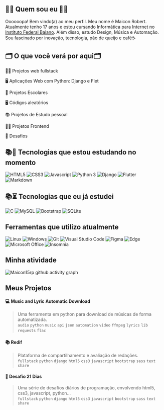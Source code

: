## 👩‍💻 Quem sou eu 👩‍💻
Oooooopa! Bem vindo(a) ao meu perfil. Meu nome é Maicon Robert. Atualmente tenho 17 anos e estou cursando Informática para Internet no [Instituto Federal Baiano](). Além disso, estudo Design, Música e Automação. Sou fascinado por inovação, tecnologia, pão de queijo e café☕

## 🗂️ O que você verá por aqui🗂️

👩‍💻 Projetos web fullstack

🖥️ Aplicações Web com Python: Django e Flet

📑️ Projetos Escolares

🖥️ Códigos aleatórios

📚 Projetos de Estudo pessoal

👩‍💻 Projetos Frontend

🦾 Desafios

## 📚🦾 Tecnologias que estou estudando no momento 
![HTML5](https://img.shields.io/badge/HTML5-E34F26?style=for-the-badge&logo=html5&logoColor=white)
![CSS3](https://img.shields.io/badge/CSS3-1572B6?style=for-the-badge&logo=css3&logoColor=white)
![Javascript](https://img.shields.io/badge/JavaScript-323330?style=for-the-badge&logo=javascript&logoColor=F7DF1E)
![Python 3](https://img.shields.io/badge/python-3670A0?style=for-the-badge&logo=python&logoColor=ffdd54)
![Django](https://img.shields.io/badge/django-%23092E20.svg?style=for-the-badge&logo=django&logoColor=white)
![Flutter](https://img.shields.io/badge/Flutter-%2302569B.svg?style=for-the-badge&logo=Flutter&logoColor=white)
![Markdown](https://img.shields.io/badge/Markdown-000000?style=for-the-badge&logo=markdown&logoColor=black&labelColor=white&color=white)

## 📚⏳ Tecnologias que eu já estudei 
![C](https://img.shields.io/badge/C-00599C?style=for-the-badge&logo=c&logoColor=white)
![MySQL](https://img.shields.io/badge/MySQL-FFC500?style=for-the-badge&logo=mysql&logoColor=black&labelColor=white)
![Bootstrap](https://img.shields.io/badge/Bootstrap-563D7C?style=for-the-badge&logo=bootstrap&logoColor=white)
![SQLite](https://img.shields.io/badge/sqlite-%2307405e.svg?style=for-the-badge&logo=sqlite&logoColor=white)

## Ferramentas que utilizo atualmente
![Linux](https://img.shields.io/badge/Linux-FCC644?style=for-the-badge&logo=linux&logoColor=black)
![Windows](https://img.shields.io/badge/Windows-0078D6?style=for-the-badge&logo=windows&logoColor=white)
![Git](https://img.shields.io/badge/GIT-E44C30?style=for-the-badge&logo=git&logoColor=white)
![Visual Studio Code](https://img.shields.io/badge/Visual%20Studio%20Code-0078d7.svg?style=for-the-badge&logo=visual-studio-code&logoColor=white)
![Figma](https://img.shields.io/badge/figma-%23F24E1E.svg?style=for-the-badge&logo=figma&logoColor=white&labelColor=red&color=red)
![Edge](https://img.shields.io/badge/Edge-0078D7?style=for-the-badge&logo=Microsoft-edge&logoColor=white)
![Microsoft Office](https://img.shields.io/badge/Microsoft_Office-D83B01?style=for-the-badge&logo=microsoft-office&logoColor=white)
![Insomnia](https://img.shields.io/badge/Insomnia-black?style=for-the-badge&logo=insomnia&logoColor=5849BE&labelColor=white&color=white)

## Minha atividade
![Maicon15rp github activity graph](https://activity-graph.herokuapp.com/graph?username=maicon15rp&theme=github-dark)

## Meus Projetos
#### :computer: Music and Lyric Automatic Download
> Uma ferramenta em python para download de músicas de forma automatizada. <br>
> `audio` `python` `music` `api` `json` `automation` `video` `ffmpeg` `lyrics` `lib` `requests` `flac`

#### :books: Redif
> Plataforma de compartilhamento e avaliação de redações. <br>
> `fullstack` `python` `django` `html5` `css3` `javascript` `bootstrap` `sass` `text` `share`

#### 🦾 Desafio 21 Dias
> Uma série de desafios diários de programação, envolvendo html5, css3, javascript, python... <br>
> `fullstack` `python` `django` `html5` `css3` `javascript` `bootstrap` `sass` `text` `share`


<!--
![Anurag's GitHub stats](https://github-readme-stats.vercel.app/api?username=maicon15rp&theme=dark)

[![Readme Card](https://github-readme-stats.vercel.app/api/pin/?username=maicon15rp&repo=music-lyric-download)](https://github.com/maicon15rp/maicon15rp)



[![GitHub Streak](https://streak-stats.demolab.com/?user=maicon15rp&theme=dark)](https://git.io/streak-stats)

[![Ashutosh's github activity graph](https://activity-graph.herokuapp.com/graph?username=maicon15rp&theme=github)](https://github.com/ashutosh00710/github-readme-activity-graph)

-->
